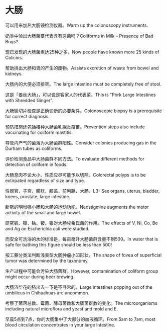 # 大肠

<p><span class="chinese">可以用来加热大肠镜检测仪器。</span><span class="english">Warm up the colonoscopy instruments.</span></p>

<p><span class="chinese">奶类中验出大肠菌羣代表含有恶菌吗？</span><span class="english">Coliforms in Milk – Presence of Bad Bugs?</span></p>

<p><span class="chinese">现已发现的大肠菌素达25种之多。</span><span class="english">Now people have known more 25 kinds of Colicins.</span></p>

<p><span class="chinese">帮助排出大肠和肾的产生的废物。</span><span class="english">Assists excretion of waste from bowel and kidneys.</span></p>

<p><span class="chinese">大肠内的大便必须排空。</span><span class="english">The large intestine must be completely free of stool.</span></p>

<p><span class="chinese">这是「姜丝大肠」，可以说是客家人的代表菜。</span><span class="english">This is "Pork Large Intestines with Shredded Ginger".</span></p>

<p><span class="chinese">大肠镜切片检查是正确诊断的必要条件。</span><span class="english">Colonoscopic biopsy is a prerequisite for correct diagnosis.</span></p>

<p><span class="chinese">预防措施还包括接种大肠菌乳腺炎疫苗。</span><span class="english">Prevention steps also include vaccinating for coliform mastitis.</span></p>

<p><span class="chinese">导管内产气的菌落为大肠菌群阳性。</span><span class="english">Consider colonies producing gas in the Durham tubes as coliforms.</span></p>

<p><span class="chinese">评价检测食品中大肠菌群不同方法。</span><span class="english">To evaluate different methods for detection of coliform in foods.</span></p>

<p><span class="chinese">大肠息肉不论大小、性质应尽可能予以切除。</span><span class="english">Colorectal polyps is to be extirpated regardless of size and type.</span></p>

<p><span class="chinese">性器官，子宫，膀胱，膝盖，前列腺，大肠。</span><span class="english">L3- Sex organs, uterus, bladder, knees, prostate, large intestine.</span></p>

<p><span class="chinese">新斯的明增强小肠和大肠的运动功能。</span><span class="english">Neostigmine augments the motor activity of the small and large bowel.</span></p>

<p><span class="chinese">研究钒、镍、钴、铍、银对大肠埃希氏菌的作用。</span><span class="english">The effects of V, Ni, Co, Be and Ag on Escherichia coli were studied.</span></p>

<p><span class="chinese">而安全可洗浴的水的标准是，每百毫升大肠菌群含量不到500。</span><span class="english">In water that is safe for bathing this figure should be less than 500!</span></p>

<p><span class="chinese">按工藤分类法判断浅表型大肠肿瘤小凹形状。</span><span class="english">The shape of fovea of superficial tumor was determined by the taxonomy.</span></p>

<p><span class="chinese">生产过程中可能会污染大肠菌群。</span><span class="english">However, contamination of coliform group might occur during beer brewing.</span></p>

<p><span class="chinese">大肠济华花的脐出去一下是不寻常的。</span><span class="english">Large intestines popping out of the umbilicus in Chihuahuas are uncommon.</span></p>

<p><span class="chinese">考察了菌落总数、霉菌、酵母菌数和大肠菌群数的变化。</span><span class="english">The microorganisms including natural microflora and yeast and mold and E.</span></p>

<p><span class="chinese">早晨5点到7点，你的大肠集中了大部分的血液循环。</span><span class="english">From 5am to 7am, most blood circulation concentrates in your large intestine.</span></p>

